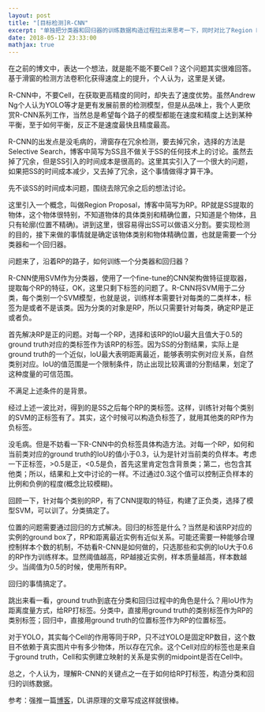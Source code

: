 ```yaml
---
layout: post
title: "[目标检测]R-CNN"
excerpt: "单独把分类器和回归器的训练数据构造过程拉出来思考一下，同时对比了Region Proposal和YOLO中Cell的联系和区别。"
date: 2018-05-12 23:33:00
mathjax: true
---
```


在之前的博文中，表达一个想法，就是能不能不要Cell？这个问题其实很难回答。基于滑窗的检测方法卷积化获得速度上的提升，个人认为，这里是关键。

R-CNN中，不要Cell，在获取更高精度的同时，却失去了速度优势。虽然Andrew Ng个人认为YOLO等才是更有发展前景的检测模型，但是从品味上，我个人更欣赏R-CNN系列工作，当然总是希望每个路子的模型都能在速度和精度上达到某种平衡，至于如何平衡，反正不是速度最快且精度最高。

R-CNN的出发点是没毛病的，滑窗存在冗余检测，要去掉冗余，选择的方法是Selective Search，博客中简写为SS且不做关于SS的任何技术上的讨论。虽然去掉了冗余，但是SS引入的时间成本是很高的。这里其实引入了一个很大的问题，如果把SS的时间成本减少，又去掉了冗余，这个事情做得才算干净。

先不谈SS的时间成本问题，围绕去除冗余之后的想法讨论。

这里引入一个概念，叫做Region Proposal，博客中简写为RP。RP就是SS提取的物体，这个物体很特别，不知道物体的具体类别和精确位置，只知道是个物体，且只有轮廓(位置不精确)。讲到这里，很容易得出SS可以做语义分割。要实现检测的目的，接下来做的事情就是确定该物体类别和物体精确位置，也就是需要一个分类器和一个回归器。

问题来了，沿着RP的路子，如何训练一个分类器和回归器？

R-CNN使用SVM作为分类器，使用了一个fine-tune的CNN架构做特征提取器，提取每个RP的特征，OK，这里只剩下标签的问题了。R-CNN将SVM用于二分类，每个类别一个SVM模型，也就是说，训练样本需要针对每类的二类样本，标签为是或者不是该类。因为分类的对象是RP，所以只需要针对每类，确定RP是正或者负。

首先解决RP是正的问题。对每一个RP，选择和该RP的IoU最大且值大于0.5的ground truth对应的类标签作为该RP的标签。因为SS的分割结果，实际上是ground truth的一个近似，IoU最大表明距离最近，能够表明实例对应关系，自然类别对应。IoU的值范围是一个限制条件，防止出现比较离谱的分割结果，划定了这种度量的可信范围。

不满足上述条件的是背景。

经过上述一波比对，得到的是SS之后每个RP的类标签。这样，训练针对每个类别的SVM的正标签有了。其实，这个时候可以构造负标签了，就用其他类的RP作为负标签。

没毛病。但是不妨看一下R-CNN中的负标签具体构造方法。对每一个RP，如何和当前类对应的ground truth的IoU的值小于0.3，认为是针对当前类的负样本。考虑一下正标签，>0.5是正，<0.5是负，首先这里肯定包含背景类；第二，也包含其他类；所以，结果和上文中讨论的一样。不过通过0.3这个值可以控制正负样本的比例和负例的程度(概念比较模糊)。

回顾一下，针对每个类别的RP，有了CNN提取的特征，构建了正负类，选择了模型SVM，可以训了。分类搞定了。

位置的问题需要通过回归的方式解决。回归的标签是什么？当然是和该RP对应的实例的ground box了，RP和距离最近实例有近似关系。可能还需要一种能够合理控制样本个数的机制，不妨看R-CNN是如何做的，只选那些和实例的IoU大于0.6的RP作为训练样本。显然阈值越高，RP越接近实例，样本质量越高，样本数越少。当阈值为0.5的时候，使用所有RP。

回归的事情搞定了。

跳出来看一看，ground truth到底在分类和回归过程中的角色是什么？用IoU作为距离度量方式，给RP打标签。分类中，直接用ground truth的类别标签作为RP的类别标签；回归中，直接用ground truth的位置标签作为RP的位置标签。

对于YOLO，其实每个Cell的作用等同于RP，只不过YOLO是固定RP数目，这个数目不依赖于真实图片中有多少物体，所以存在冗余。这个Cell对应的标签也是来自于ground truth，Cell和实例建立映射的关系是实例的midpoint是否在Cell中。

总之，个人认为，理解R-CNN的关键点之一在于如何给RP打标签，构造分类和回归的训练数据。

参考：强推一篇[博客](https://blog.csdn.net/shenxiaolu1984/article/details/51066975)，DL讲原理的文章写成这样就很棒。





















